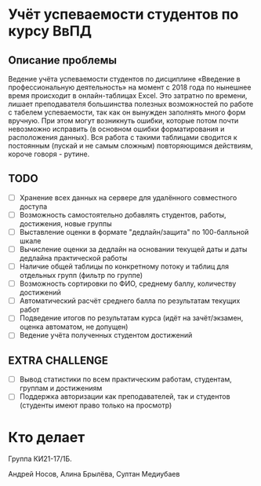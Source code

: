 # Учёт успеваемости студентов по курсу ВвПД

## Описание проблемы
Ведение учёта успеваемости студентов по дисциплине «Введение в профессиональную деятельность» на момент c
2018 года по нынешнее время происходит в онлайн-таблицах Excel. Это затратно по времени, лишает преподавателя
большинства полезных возможностей по работе с табелем успеваемости, так как он вынужден заполнять много
форм вручную. При этом могут возникнуть ошибки, которые потом почти невозможно исправить (в основном
ошибки форматирования и расположения данных). Вся работа с такими таблицами сводится к постоянным (пускай
и не самым сложным) повторяющимся действиям, короче говоря - рутине.

## TODO
- [ ] Хранение всех данных на сервере для удалённого совместного доступа
- [ ] Возможность самостоятельно добавлять студентов, работы, достижения, новые группы
- [ ] Выставление оценки в формате "дедлайн/защита" по 100-балльной шкале
- [ ] Вычисление оценки за дедлайн на основании текущей даты и даты дедлайна практической работы
- [ ] Наличие общей таблицы по конкретному потоку и таблиц для отдельных групп (фильтр по группе)
- [ ] Возможность сортировки по ФИО, среднему баллу, количеству достижений
- [ ] Автоматический расчёт среднего балла по результатам текущих работ
- [ ] Подведение итогов по результатам курса (идёт на зачёт/экзамен, оценка автоматом, не допущен)
- [ ] Ведение учёта полученных студентом достижений

## EXTRA CHALLENGE
- [ ] Вывод статистики по всем практическим работам, студентам, группам и достижениям
- [ ] Поддержка авторизации как преподавателей, так и студентов (студенты имеют право только на просмотр)

# Кто делает
Группа КИ21-17/1Б.

Андрей Носов, Алина Брылёва, Султан Медиубаев
